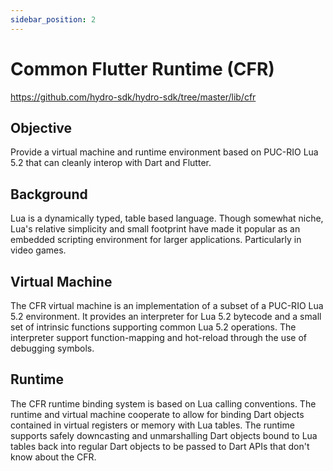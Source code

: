 ```yaml
---
sidebar_position: 2
---
```


# Common Flutter Runtime (CFR)

https://github.com/hydro-sdk/hydro-sdk/tree/master/lib/cfr

## Objective
Provide a virtual machine and runtime environment based on PUC-RIO Lua 5.2 that can cleanly interop with Dart and Flutter.

## Background
Lua is a dynamically typed, table based language. Though somewhat niche, Lua's relative simplicity and small footprint have made it popular as an embedded scripting environment for larger applications. Particularly in video games.

## Virtual Machine
The CFR virtual machine is an implementation of a subset of a PUC-RIO Lua 5.2 environment. It provides an interpreter for Lua 5.2 bytecode and a small set of intrinsic functions supporting common Lua 5.2 operations. The interpreter support function-mapping and hot-reload through the use of debugging symbols.

## Runtime
The CFR runtime binding system is based on Lua calling conventions. The runtime and virtual machine cooperate to allow for binding Dart objects contained in virtual registers or memory with Lua tables. The runtime supports safely downcasting and unmarshalling Dart objects bound to Lua tables back into regular Dart objects to be passed to Dart APIs that don't know about the CFR.